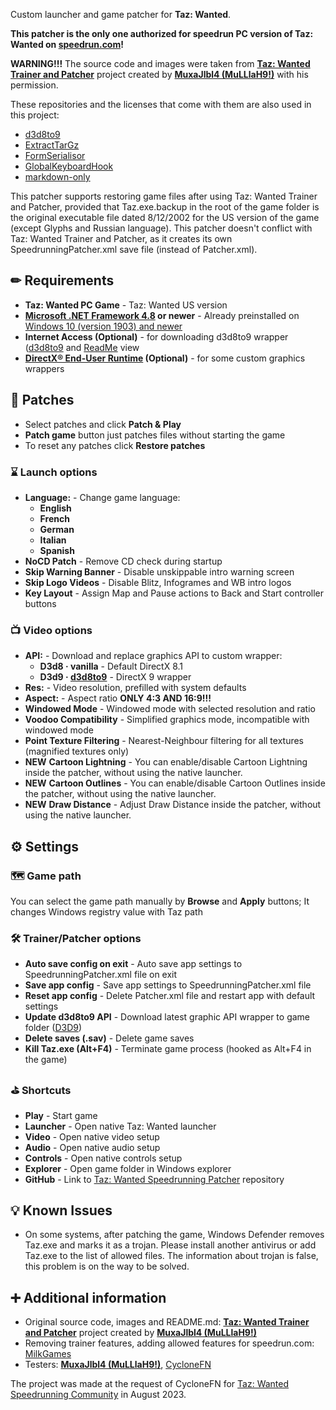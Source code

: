 Custom launcher and game patcher for **Taz: Wanted**.

**This patcher is the only one authorized for speedrun PC version of Taz: Wanted on [speedrun.com](https://www.speedrun.com/taz_wanted)!**

**WARNING!!!** The source code and images were taken from **[Taz: Wanted Trainer and Patcher](https://github.com/MuxaJlbl4/Taz_Wanted_trainer_and_patcher)** project created by **[MuxaJlbl4 (MuLLlaH9!)](https://github.com/MuxaJlbl4)** with his permission.

These repositories and the licenses that come with them are also used in this project:
- [d3d8to9](https://github.com/crosire/d3d8to9)
- [ExtractTarGz](https://gist.github.com/ForeverZer0/a2cd292bd2f3b5e114956c00bb6e872b)
- [FormSerialisor](https://github.com/Skkay/FormSerialisor)
- [GlobalKeyboardHook](https://github.com/jparnell8839/globalKeyboardHook)
- [markdown-only](https://github.com/aleen42/markdown-only)

This patcher supports restoring game files after using Taz: Wanted Trainer and Patcher, provided that Taz.exe.backup in the root of the game folder is the original executable file dated 8/12/2002 for the US version of the game (except Glyphs and Russian language).
This patcher doesn't conflict with Taz: Wanted Trainer and Patcher, as it creates its own SpeedrunningPatcher.xml save file (instead of Patcher.xml).

## ✏ Requirements

- **Taz: Wanted PC Game** - Taz: Wanted US version
- **[Microsoft .NET Framework 4.8](https://go.microsoft.com/fwlink/?linkid=2088631) or newer** - Already preinstalled on [Windows 10 (version 1903) and newer](https://docs.microsoft.com/en-us/dotnet/framework/migration-guide/versions-and-dependencies#net-framework-48)
- **Internet Access (Optional)** - for downloading d3d8to9 wrapper ([d3d8to9](https://github.com/crosire/d3d8to9) and [ReadMe](...) view
- **[DirectX® End-User Runtime](https://www.microsoft.com/en-us/download/details.aspx?id=35) (Optional)** - for some custom graphics wrappers

## 🔩 Patches
- Select patches and click **Patch & Play**
- **Patch game** button just patches files without starting the game
- To reset any patches click **Restore patches**

### ⌛ Launch options
- **Language:** - Change game language:
	- **English**
	- **French**
	- **German**
	- **Italian**
	- **Spanish**
- **NoCD Patch** - Remove CD check during startup
- **Skip Warning Banner** - Disable unskippable intro warning screen
- **Skip Logo Videos** - Disable Blitz, Infogrames and WB intro logos
- **Key Layout** - Assign Map and Pause actions to Back and Start controller buttons

### 📺 Video options
- **API:** - Download and replace graphics API to custom wrapper:
	- **D3d8 · vanilla** - Default DirectX 8.1
	- **D3d9 · [d3d8to9](https://github.com/crosire/d3d8to9)** - DirectX 9 wrapper
- **Res:** - Video resolution, prefilled with system defaults
- **Aspect:** - Aspect ratio **ONLY 4:3 AND 16:9!!!**
- **Windowed Mode** - Windowed mode with selected resolution and ratio
- **Voodoo Compatibility** - Simplified graphics mode, incompatible with windowed mode
- **Point Texture Filtering** - Nearest-Neighbour filtering for all textures (magnified textures only)
- **NEW** **Cartoon Lightning** - You can enable/disable Cartoon Lightning inside the patcher, without using the native launcher.
- **NEW** **Cartoon Outlines** - You can enable/disable Cartoon Outlines inside the patcher, without using the native launcher.
- **NEW** **Draw Distance** - Adjust Draw Distance inside the patcher, without using the native launcher.

## ⚙ Settings

### 🗺 Game path
You can select the game path manually by **Browse** and **Apply** buttons; It changes Windows registry value with Taz path

### 🛠 Trainer/Patcher options
- **Auto save config on exit** - Auto save app settings to SpeedrunningPatcher.xml file on exit
- **Save app config** - Save app settings to SpeedrunningPatcher.xml file
- **Reset app config** - Delete Patcher.xml file and restart app with default settings
- **Update d3d8to9 API** - Download latest graphic API wrapper to game folder ([D3D9](https://github.com/crosire/d3d8to9))
- **Delete saves (.sav)** - Delete game saves
- **Kill Taz.exe (Alt+F4)** - Terminate game process (hooked as Alt+F4 in the game)

### ⛳ Shortcuts
- **Play** - Start game
- **Launcher** - Open native Taz: Wanted launcher
- **Video** - Open native video setup
- **Audio** - Open native audio setup
- **Controls** - Open native controls setup
- **Explorer** - Open game folder in Windows explorer
- **GitHub** - Link to [Taz: Wanted Speedrunning Patcher](...) repository

## 💡 Known Issues
- On some systems, after patching the game, Windows Defender removes Taz.exe and marks it as a trojan. Please install another antivirus or add Taz.exe to the list of allowed files. The information about trojan is false, this problem is on the way to be solved.

## ➕ Additional information
- Original source code, images and README.md: **[Taz: Wanted Trainer and Patcher](https://github.com/MuxaJlbl4/Taz_Wanted_trainer_and_patcher)** project created by **[MuxaJlbl4 (MuLLlaH9!)](https://github.com/MuxaJlbl4)**
- Removing trainer features, adding allowed features for speedrun.com: [Milk](https://www.youtube.com/channel/UC8ZrxS78M9TqB_2cMlIWJMA)[Games](https://github.com/MilkGames)
- Testers: **[MuxaJlbl4 (MuLLlaH9!)](https://github.com/MuxaJlbl4)**, [Cyclone](https://www.youtube.com/c/CycloneFN)[FN](https://pastebin.com/u/CycloneFN)

The project was made at the request of CycloneFN for [Taz: Wanted Speedrunning Community](https://discord.gg/YJAVRbB8PK) in August 2023.
